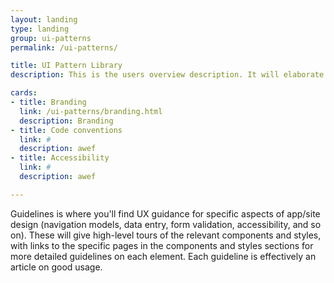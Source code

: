 ```yaml
---
layout: landing
type: landing
group: ui-patterns
permalink: /ui-patterns/

title: UI Pattern Library
description: This is the users overview description. It will elaborate on Hireology Users

cards:
- title: Branding
  link: /ui-patterns/branding.html
  description: Branding
- title: Code conventions
  link: #
  description: awef
- title: Accessibility
  link: #
  description: awef

---
```


Guidelines is where you'll find UX guidance for specific aspects of app/site design (navigation models, data entry, form validation, accessibility, and so on). These will give high-level tours of the relevant components and styles, with links to the specific pages in the components and styles sections for more detailed guidelines on each element.  Each guideline is effectively an article on good usage.

